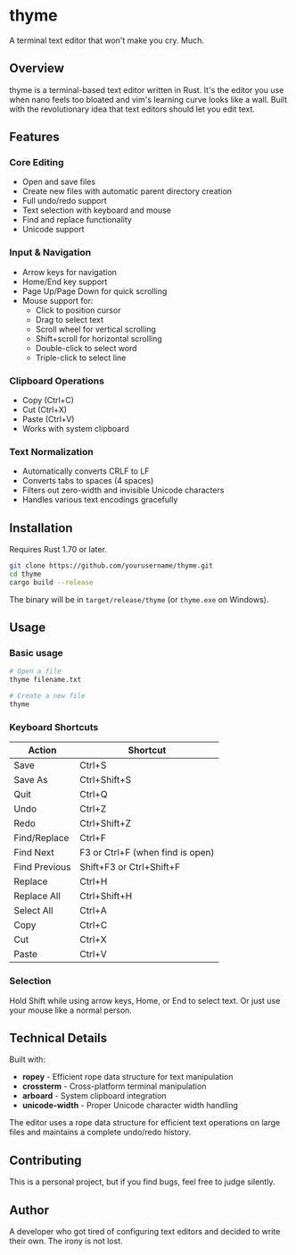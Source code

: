 # thyme

A terminal text editor that won't make you cry. Much.

## Overview

thyme is a terminal-based text editor written in Rust. It's the editor you use when nano feels too bloated and vim's learning curve looks like a wall. Built with the revolutionary idea that text editors should let you edit text.

## Features

### Core Editing
- Open and save files
- Create new files with automatic parent directory creation
- Full undo/redo support
- Text selection with keyboard and mouse
- Find and replace functionality
- Unicode support

### Input & Navigation
- Arrow keys for navigation
- Home/End key support
- Page Up/Page Down for quick scrolling
- Mouse support for:
  - Click to position cursor
  - Drag to select text
  - Scroll wheel for vertical scrolling
  - Shift+scroll for horizontal scrolling
  - Double-click to select word
  - Triple-click to select line

### Clipboard Operations
- Copy (Ctrl+C)
- Cut (Ctrl+X)
- Paste (Ctrl+V)
- Works with system clipboard

### Text Normalization
- Automatically converts CRLF to LF
- Converts tabs to spaces (4 spaces)
- Filters out zero-width and invisible Unicode characters
- Handles various text encodings gracefully

## Installation

Requires Rust 1.70 or later.

```bash
git clone https://github.com/yourusername/thyme.git
cd thyme
cargo build --release
```

The binary will be in `target/release/thyme` (or `thyme.exe` on Windows).

## Usage

### Basic usage
```bash
# Open a file
thyme filename.txt

# Create a new file
thyme
```

### Keyboard Shortcuts

| Action | Shortcut |
|--------|----------|
| Save | Ctrl+S |
| Save As | Ctrl+Shift+S |
| Quit | Ctrl+Q |
| Undo | Ctrl+Z |
| Redo | Ctrl+Shift+Z |
| Find/Replace | Ctrl+F |
| Find Next | F3 or Ctrl+F (when find is open) |
| Find Previous | Shift+F3 or Ctrl+Shift+F |
| Replace | Ctrl+H |
| Replace All | Ctrl+Shift+H |
| Select All | Ctrl+A |
| Copy | Ctrl+C |
| Cut | Ctrl+X |
| Paste | Ctrl+V |

### Selection

Hold Shift while using arrow keys, Home, or End to select text. Or just use your mouse like a normal person.

## Technical Details

Built with:
- **ropey** - Efficient rope data structure for text manipulation
- **crossterm** - Cross-platform terminal manipulation
- **arboard** - System clipboard integration
- **unicode-width** - Proper Unicode character width handling

The editor uses a rope data structure for efficient text operations on large files and maintains a complete undo/redo history.

## Contributing

This is a personal project, but if you find bugs, feel free to judge silently.

## Author

A developer who got tired of configuring text editors and decided to write their own. The irony is not lost.